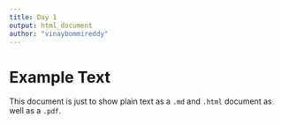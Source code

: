 ```yaml
---
title: Day 1
output: html_document
author: "vinaybommireddy"
---
```


# Example Text

This document is just to show plain text as a `.md` and `.html` document as well as a `.pdf`.
